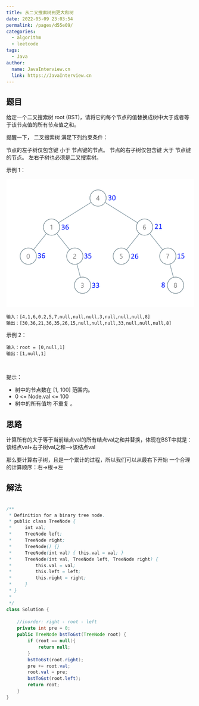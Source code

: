 ```yaml
---
title: 从二叉搜索树到更大和树
date: 2022-05-09 23:03:54
permalink: /pages/d55e09/
categories:
  - algorithm
  - leetcode
tags:
  - Java
author: 
  name: JavaInterview.cn
  link: https://JavaInterview.cn
---
```



## 题目
给定一个二叉搜索树 root (BST)，请将它的每个节点的值替换成树中大于或者等于该节点值的所有节点值之和。

提醒一下， 二叉搜索树 满足下列约束条件：

节点的左子树仅包含键 小于 节点键的节点。
节点的右子树仅包含键 大于 节点键的节点。
左右子树也必须是二叉搜索树。
 

示例 1：

![](../../../media/pictures/leetcode/tree(1).png)


    输入：[4,1,6,0,2,5,7,null,null,null,3,null,null,null,8]
    输出：[30,36,21,36,35,26,15,null,null,null,33,null,null,null,8]
示例 2：

    输入：root = [0,null,1]
    输出：[1,null,1]
 

提示：

- 树中的节点数在 [1, 100] 范围内。
- 0 <= Node.val <= 100
- 树中的所有值均 不重复 。


## 思路

计算所有的大于等于当前结点val的所有结点val之和并替换，体现在BST中就是：该结点val+右子树val之和——>该结点val

那么要计算右子树，且是一个累计的过程，所以我们可以从最右下开始
一个合理的计算顺序：右->根->左

## 解法
```java

/**
 * Definition for a binary tree node.
 * public class TreeNode {
 *     int val;
 *     TreeNode left;
 *     TreeNode right;
 *     TreeNode() {}
 *     TreeNode(int val) { this.val = val; }
 *     TreeNode(int val, TreeNode left, TreeNode right) {
 *         this.val = val;
 *         this.left = left;
 *         this.right = right;
 *     }
 * }
 * 
 */
class Solution {
    
    //inorder: right - root - left
    private int pre = 0;
    public TreeNode bstToGst(TreeNode root) {
        if (root == null){
            return null;
        }
        bstToGst(root.right);
        pre += root.val;
        root.val = pre;
        bstToGst(root.left);
        return root;
    }
}
```